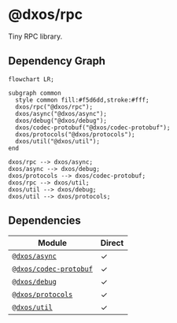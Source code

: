 # @dxos/rpc

Tiny RPC library.
## Dependency Graph
```mermaid
flowchart LR;

subgraph common
  style common fill:#f5d6dd,stroke:#fff;
  dxos/rpc("@dxos/rpc");
  dxos/async("@dxos/async");
  dxos/debug("@dxos/debug");
  dxos/codec-protobuf("@dxos/codec-protobuf");
  dxos/protocols("@dxos/protocols");
  dxos/util("@dxos/util");
end

dxos/rpc --> dxos/async;
dxos/async --> dxos/debug;
dxos/protocols --> dxos/codec-protobuf;
dxos/rpc --> dxos/util;
dxos/util --> dxos/debug;
dxos/util --> dxos/protocols;
```
## Dependencies
| Module | Direct |
|---|---|
| [`@dxos/async`](../../async/docs/README.md) | &check; |
| [`@dxos/codec-protobuf`](../../codec-protobuf/docs/README.md) | &check; |
| [`@dxos/debug`](../../debug/docs/README.md) | &check; |
| [`@dxos/protocols`](../../protocols/docs/README.md) | &check; |
| [`@dxos/util`](../../util/docs/README.md) | &check; |

